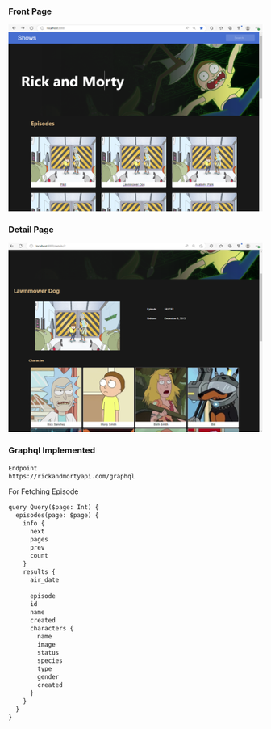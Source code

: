 <h3>Front Page</h3>
<img src="/public/fr.png" alt="firstpage">
<h3>Detail Page</h3>
<img src="/public/de.png" alt="firstpage">
<h3>
Graphql Implemented
</h3>

```gql
Endpoint
https://rickandmortyapi.com/graphql
```

For Fetching Episode

```gql
query Query($page: Int) {
  episodes(page: $page) {
    info {
      next
      pages
      prev
      count
    }
    results {
      air_date

      episode
      id
      name
      created
      characters {
        name
        image
        status
        species
        type
        gender
        created
      }
    }
  }
}
```
